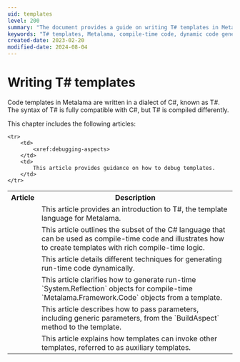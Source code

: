 ```yaml
---
uid: templates
level: 200
summary: "The document provides a guide on writing T# templates in Metalama, covering topics like template language introduction, compile-time code, dynamic code generation, and debugging."
keywords: "T# templates, Metalama, compile-time code, dynamic code generation, debugging, template language, run-time code, System.Reflection, parameters, auxiliary templates"
created-date: 2023-02-20
modified-date: 2024-08-04
---
```


# Writing T# templates

Code templates in Metalama are written in a dialect of C#, known as T#. The syntax of T# is fully compatible with C#, but T# is compiled differently.

This chapter includes the following articles:

<table>
    <tr>
        <th>Article</th>
        <th>Description</th>
    </tr>
    <tr>
        <td>
            <xref:template-overview>
        </td>
        <td>
            This article provides an introduction to T#, the template language for Metalama.
        </td>
    </tr>
    <tr>
        <td>
            <xref:template-compile-time>
        </td>
        <td>
            This article outlines the subset of the C# language that can be used as compile-time code and illustrates how to create templates with rich compile-time logic.
        </td>
    </tr>
    <tr>
        <td>
            <xref:template-dynamic-code>
        </td>
        <td>
            This article details different techniques for generating run-time code dynamically.
        </td>
    </tr>
    <tr>
        <td>
            <xref:reflection>
        </td>
        <td>
            This article clarifies how to generate run-time `System.Reflection` objects for compile-time `Metalama.Framework.Code` objects from a template.
        </td>
    </tr>
    <tr>
        <td>
            <xref:template-parameters>
        </td>
        <td>
            This article describes how to pass parameters, including generic parameters, from the `BuildAspect` method to the template.
        </td>
    </tr>
    <tr>
        <td>
            <xref:auxiliary-templates>
        </td>
        <td>
            This article explains how templates can invoke other templates, referred to as auxiliary templates.
        </td>
    </tr>

    <tr>
        <td>
            <xref:debugging-aspects>
        </td>
        <td>
            This article provides guidance on how to debug templates.
        </td>
    </tr>
</table>



